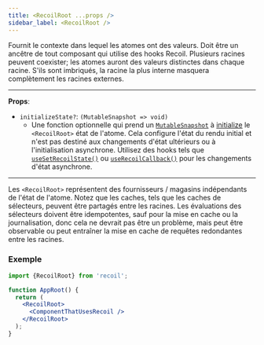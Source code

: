 ```yaml
---
title: <RecoilRoot ...props />
sidebar_label: <RecoilRoot />
---
```


Fournit le contexte dans lequel les atomes ont des valeurs. Doit être un ancêtre de tout composant qui utilise des hooks Recoil. Plusieurs racines peuvent coexister; les atomes auront des valeurs distinctes dans chaque racine. S'ils sont imbriqués, la racine la plus interne masquera complètement les racines externes.

---

**Props**:
- `initializeState?`: `(MutableSnapshot => void)`
  - Une fonction optionnelle qui prend un [`MutableSnapshot`](/docs/api-reference/core/Snapshot#transforming-snapshots) à [initialize](/docs/api-reference/core/Snapshot#state-initialization) le `<RecoilRoot>` état de l'atome. Cela configure l'état du rendu initial et n'est pas destiné aux changements d'état ultérieurs ou à l'initialisation asynchrone. Utilisez des hooks tels que [`useSetRecoilState()`](/docs/api-reference/core/useSetRecoilState) ou [`useRecoilCallback()`](/docs/api-reference/core/useRecoilCallback) pour les changements d'état asynchrone.

---

Les `<RecoilRoot>` représentent des fournisseurs / magasins indépendants de l'état de l'atome. Notez que les caches, tels que les caches de sélecteurs, peuvent être partagés entre les racines. Les évaluations des sélecteurs doivent être idempotentes, sauf pour la mise en cache ou la journalisation, donc cela ne devrait pas être un problème, mais peut être observable ou peut entraîner la mise en cache de requêtes redondantes entre les racines.

### Exemple

```jsx
import {RecoilRoot} from 'recoil';

function AppRoot() {
  return (
    <RecoilRoot>
      <ComponentThatUsesRecoil />
    </RecoilRoot>
  );
}
```
